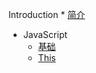 Introduction
    * [简介](README.md)

* JavaScript
    * [基础](/javascript/base.md)
    * [This](/javascript/this.md)